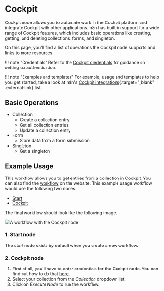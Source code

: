 # Cockpit

Cockpit node allows you to automate work in the Cockpit platform and integrate Cockpit with other applications. n8n has built-in support for a wide range of Cockpit features, which includes basic operations like creating, getting, and deleting collections, forms, and singleton.

On this page, you'll find a list of operations the Cockpit node supports and links to more resources.

!!! note "Credentials"
    Refer to the [Cockpit credentials](https://docs.n8n.io/integrations/builtin/credentials/cockpit/) for guidance on setting up authentication. 

!!! note "Examples and templates"
    For example, usage and templates to help you get started, take a look at n8n's [Cockpit integrations](https://n8n.io/integrations/cockpit/){:target="_blank" .external-link} list.


## Basic Operations

* Collection
    * Create a collection entry
    * Get all collection entries
    * Update a collection entry
* Form
    * Store data from a form submission
* Singleton
    * Get a singleton

## Example Usage

This workflow allows you to get entries from a collection in Cockpit. You can also find the [workflow](https://n8n.io/workflows/518) on the website. This example usage workflow would use the following two nodes.
- [Start](/integrations/builtin/core-nodes/n8n-nodes-base.start/)
- [Cockpit]()

The final workflow should look like the following image.

![A workflow with the Cockpit node](/_images/integrations/builtin/app-nodes/cockpit/workflow.png)

### 1. Start node

The start node exists by default when you create a new workflow.

### 2. Cockpit node

1. First of all, you'll have to enter credentials for the Cockpit node. You can find out how to do that [here](/integrations/builtin/credentials/cockpit/).
2. Select your collection from the *Collection* dropdown list.
3. Click on *Execute Node* to run the workflow.

